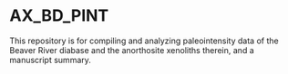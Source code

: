# AX_BD_PINT
This repository is for compiling and analyzing paleointensity data of the Beaver River diabase and the anorthosite xenoliths therein, and a manuscript summary.  
